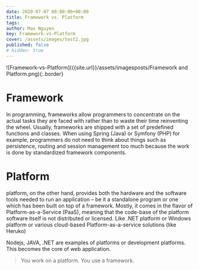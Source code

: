 ```yaml
---
date: 2020-07-07 00:00:00+00:00
title: Framework vs. Platform
tags:
author: Max Nguyen
key: Framework-vs-Platform
cover: /assets/images/test2.jpg
published: false
# hidden: true
---
```


![Framework-vs-Platform]({{site.url}}/assets/imagesposts/Framework and Platform.png){:.border}

# Framework
In programming, frameworks allow programmers to concentrate on the actual tasks they are faced with rather than to waste their time reinventing the wheel. Usually, frameworks are shipped with a set of predefined functions and classes. When using Spring (Java) or Symfony (PHP) for example, programmers do not need to think about things such as persistence, routing and session management too much because the work is done by standardized framework components.

# Platform
 platform, on the other hand, provides both the hardware and the software tools needed to run an application – be it a standalone program or one which has been built on top of a framework. Mostly, it comes in the flavor of Platform-as-a-Service (PaaS), meaning that the code-base of the platform software itself is not distributed or licensed.
 Like .NET platform or Windows platform or various cloud-based Platform-as-a-service solutions (like Heruko)

 Nodejs, JAVA, .NET are examples of platforms or development platforms. This becomes the core of web application.
 > You work on a platform. You use a framework.
